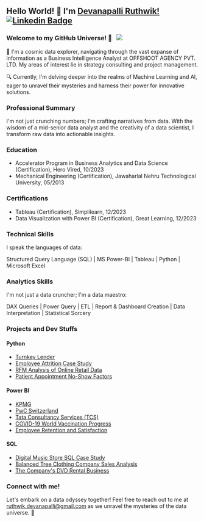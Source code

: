 ## Hello World! 👋 I'm [Devanapalli Ruthwik!](https://github.com/Ruthwik14) [![Linkedin Badge](https://img.shields.io/badge/-LinkedIn-0e76a8?style=flat-square&logo=Linkedin&logoColor=white)](https://www.linkedin.com/in/ruthwik-devanapalli/) 

### Welcome to my GitHub Universe! 🌌 &nbsp; ![](https://visitor-badge.glitch.me/badge?page_id=Ruthwik14.Ruthwik14&style=flat-square&color=0088cc)

🚀 I'm a cosmic data explorer, navigating through the vast expanse of information as a Business Intelligence Analyst at OFFSHOOT AGENCY PVT. LTD. My areas of interest lie in strategy consulting and project management.

🔍 Currently, I'm delving deeper into the realms of Machine Learning and AI, eager to unravel their mysteries and harness their power for innovative solutions.

### Professional Summary

I'm not just crunching numbers; I'm crafting narratives from data. With the wisdom of a mid-senior data analyst and the creativity of a data scientist, I transform raw data into actionable insights.

### Education

- Accelerator Program in Business Analytics and Data Science (Certification), Hero Vired, 10/2023
- Mechanical Engineering (Certification), Jawaharlal Nehru Technological University, 05/2013

### Certifications

- Tableau (Certification), Simplilearn, 12/2023
- Data Visualization with Power BI (Certification), Great Learning, 12/2023

### Technical Skills

I speak the languages of data:

Structured Query Language (SQL) | MS Power-BI | Tableau | Python | Microsoft Excel

### Analytics Skills

I'm not just a data cruncher; I'm a data maestro:

DAX Queries | Power Query | ETL | Report & Dashboard Creation | Data Interpretation | Statistical Sorcery

### Projects and Dev Stuffs

#### Python
- [Turnkey Lender](https://github.com/Ruthwik14/Python/tree/main/Turnkey%20Lender)
- [Employee Attrition Case Study](https://github.com/Ruthwik14/Python/tree/main/Employee%20Attrition)
- [RFM Analysis of Online Retail Data](https://github.com/Ruthwik14/Python/tree/main/RFM%20Analysis%20of%20online%20retail%20data)
- [Patient Appointment No-Show Factors](https://github.com/Ruthwik14/Python/tree/main/EDA/Patient%20Appointment%20No%20Show%20Factors%2C%20EDA%2C%20Analysis)

#### Power BI
- [KPMG](https://github.com/Ruthwik14/Power-BI/tree/main/Kpmg)
- [PwC Switzerland](https://github.com/Ruthwik14/Power-BI/tree/main/PWC%20powerbi)
- [Tata Consultancy Services (TCS)](https://github.com/Ruthwik14/Power-BI/tree/main/tata)
- [COVID-19 World Vaccination Progress](https://github.com/Ruthwik14/Power-BI/tree/main/covid%20vacination)
- [Employee Retention and Satisfaction](https://github.com/Ruthwik14/Power-BI/tree/main/HR%20data)

#### SQL
- [Digital Music Store SQL Case Study](https://github.com/Ruthwik14/SQL/tree/main/Music%20Store%20Analysis)
- [Balanced Tree Clothing Company Sales Analysis](https://github.com/Ruthwik14/SQL/tree/main/Balanced%20Tree%20Clothing%20Company%20Sales%20Analysis)
- [The Company's DVD Rental Business](https://github.com/Ruthwik14/SQL/tree/main/the%20company's%20dvd%20rental%20business)

### Connect with me!

Let's embark on a data odyssey together! Feel free to reach out to me at ruthwik.devanapalli@gmail.com as we unravel the mysteries of the data universe. 🌟
